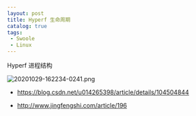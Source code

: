 ```yaml
---
layout: post
title: Hyperf 生命周期
catalog: true
tags: 
 - Swoole
 - Linux
---
```


Hyperf 进程结构

![20201029-162234-0241.png](https://gitee.com/brymg/images/raw/master/blog/20201029-162234-0241.png)



* https://blog.csdn.net/u014265398/article/details/104504844

* http://www.jingfengshi.com/article/196

